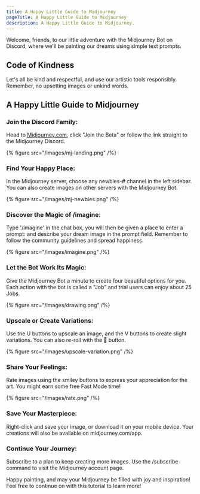 ```yaml
---
title: A Happy Little Guide to Midjourney
pageTitle: A Happy Little Guide to Midjourney
description: A Happy Little Guide to Midjourney.
---
```

Welcome, friends, to our little adventure with the Midjourney Bot on Discord, where we'll be painting our dreams using simple text prompts.

## Code of Kindness
Let's all be kind and respectful, and use our artistic tools responsibly. Remember, no upsetting images or unkind words.

## A Happy Little Guide to Midjourney


### Join the Discord Family: 
Head to [Midjourney.com](https://www.Midjourney.com), click "Join the Beta" or follow the link straight to the Midjourney Discord.

{% figure src="/images/mj-landing.png" /%}

### Find Your Happy Place:
 In the Midjourney server, choose any newbies-# channel in the left sidebar. You can also create images on other servers with the Midjourney Bot.

 {% figure src="/images/mj-newbies.png" /%}

### Discover the Magic of /imagine: 
Type '/imagine' in the chat box, you will then be given a place to enter a prompt: and describe your dream image in the prompt field. Remember to follow the community guidelines and spread happiness.

 {% figure src="/images/imagine.png" /%}

### Let the Bot Work Its Magic: 
Give the Midjourney Bot a minute to create four beautiful options for you. Each action with the bot is called a "Job" and trial users can enjoy about 25 Jobs.

 {% figure src="/images/drawing.png" /%}

### Upscale or Create Variations: 
Use the U buttons to upscale an image, and the V buttons to create slight variations. You can also re-roll with the 🔄 button.

 {% figure src="/images/upscale-variation.png" /%}

### Share Your Feelings: 
Rate images using the smiley buttons to express your appreciation for the art. You might earn some free Fast Mode time!

 {% figure src="/images/rate.png" /%}

### Save Your Masterpiece:
Right-click and save your image, or download it on your mobile device. Your creations will also be available on midjourney.com/app.

### Continue Your Journey: 
Subscribe to a plan to keep creating more images. Use the /subscribe command to visit the Midjourney account page.

 Happy painting, and may your Midjourney be filled with joy and inspiration!  Feel free to continue on with this tutorial to learn more!